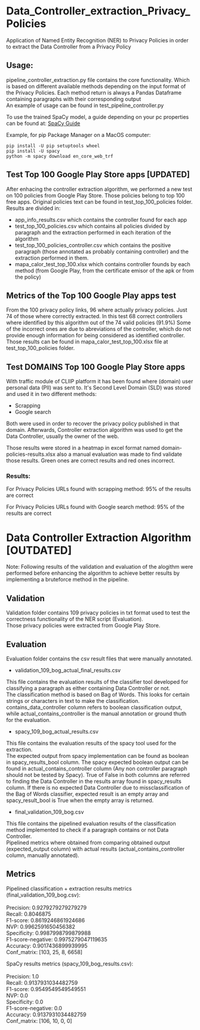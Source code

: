 # Data_Controller_extraction_Privacy_Policies
Application of Named Entity Recognition (NER) to Privacy Policies in order to extract the Data Controller from a Privacy Policy

## Usage:
pipeline_controller_extraction.py file contains the core functionality. Which is based on different available methods depending on the input format of the Privacy Policies. Each method return is always a Pandas Dataframe containing paragraphs with their corresponding output<br>
An example of usage can be found in test_pipeline_controller.py

To use the trained SpaCy model, a guide depending on your pc properties can be found at: [SpaCy Guide](https://spacy.io/usage)

Example, for pip Package Manager on a MacOS computer:

`pip install -U pip setuptools wheel`<br>
`pip install -U spacy`<br>
`python -m spacy download en_core_web_trf`<br>


## Test Top 100 Google Play Store apps [UPDATED]
After enhacing the controller extraction algorithm, we performed a new test on 100 policies from Google Play Store. Those policies belong to top 100 free apps.
Original policies text can be found in test_top_100_policies folder.
Results are divided in:
- app_info_results.csv which contains the controller found for each app
- test_top_100_policies.csv which contains all policies divided by paragraph and the extraction performed in each iteration of the algorithm
- test_top_100_policies_controller.csv which contains the positive paragraph (those annotated as probably containing controller) and the extraction performed in them.
- mapa_calor_test_top_100.xlsx which contains controller founds by each method (from Google Play, from the certificate emisor of the apk or from the policy)

## Metrics of the Top 100 Google Play apps test
From the 100 privacy policy links, 96 where actually privacy policies. Just 74 of those where correctly extracted.
In this test 68 correct controllers where identified by this algorithm out of the 74 valid policies (91.9%)
Some of the incorrect ones are due to abreviations of the controller, which do not provide enough information for being considered as identified controller.
Those results can be found in mapa_calor_test_top_100.xlsx file at test_top_100_policies folder.

## Test DOMAINS Top 100 Google Play Store apps
With traffic module of CLIIP platform it has been found where (domain) user personal data (PII) was sent to. It's Second Level Domain (SLD) was stored and used it in two different methods:

* Scrapping
* Google search

Both were used in order to recover the privacy policy published in that domain.
Afterwards, Controller extraction algorithm was used to get the Data Controller, usually the owner of the web.

Those results were stored in a heatmap in excel format named domain-policies-results.xlsx also a manual evaluation was made to find validate those results. Green ones are correct results and red ones incorrect.

### Results:
For Privacy Policies URLs found with scrapping method:
95% of the results are correct

For Privacy Policies URLs found with Google search method:
95% of the results are correct

# Data Controller Extraction Algorithm [OUTDATED]

Note: Following results of the validation and evaluation of the alogithm were performed before enhancing the algorithm to achieve better results by implementing a bruteforce method in the pipeline.

## Validation
Validation folder contains 109 privacy policies in txt format used to test the correctness functionality of the NER script (Evaluation). <br>
Those privacy policies were extracted from Google Play Store.

## Evaluation
Evaluation folder contains the csv result files that were manually annotated.<br>

- validation_109_bog_actual_final_results.csv<br>

This file contains the evaluation results of the classifier tool developed for classifying a paragraph as either containing Data Controller or not.<br>
The classification method is based on Bag of Words. This looks for certain strings or characters in text to make the classification.<br>
contains_data_controller column refers to boolean classification output, while actual_contains_controller is the manual annotation or ground thuth for the evaluation.

- spacy_109_bog_actual_results.csv<br>

This file contains the evaluation results of the spacy tool used for the extraction.<br>
The expected output from spacy implementation can be found as boolean in spacy_results_bool column. The spacy expected boolean output can be found in actual_contains_controller column (Any non controller paragraph should not be tested by Spacy). True of False in both columns are referred to finding the Data Controller in the results array found in spacy_results column.
If there is no expected Data Controller due to missclassification of the Bag of Words classifier, expected result is an empty array and spacy_result_bool is True when the empty array is returned.

- final_validation_109_bog.csv<br>

This file contains the pipelined evaluation results of the classification method implemented to check if a paragraph contains or not Data Controller.<br>
Pipelined metrics where obtained from comparing obtained output (expected_output column) with actual results (actual_contains_controller column, manually annotated).<br>

## Metrics
Pipelined classification + extraction results metrics (final_validation_109_bog.csv):<br>
<br>
Precision: 0.9279279279279279<br>
Recall: 0.8046875<br>
F1-score: 0.8619246861924686<br>
NVP: 0.9962591650456382<br>
Specificity: 0.9987998799879988<br>
F1-score-negative: 0.9975279047119635<br>
Accuracy: 0.9017436899939995<br>
Conf_matrix: [103, 25, 8, 6658]

SpaCy results metrics (spacy_109_bog_results.csv):<br>
<br>
Precision: 1.0<br>
Recall: 0.9137931034482759<br>
F1-score: 0.9549549549549551<br>
NVP: 0.0<br>
Specificity: 0.0<br>
F1-score-negative: 0.0<br>
Accuracy: 0.9137931034482759<br>
Conf_matrix: [106, 10, 0, 0]
